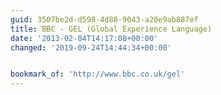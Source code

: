 ```yaml
---
guid: 3507be2d-d598-4d88-9043-a20e9ab887ef
title: BBC - GEL (Global Experience Language)
date: '2013-02-04T14:17:08+00:00'
changed: '2019-09-24T14:44:34+00:00'


bookmark_of: 'http://www.bbc.co.uk/gel'
---
```




